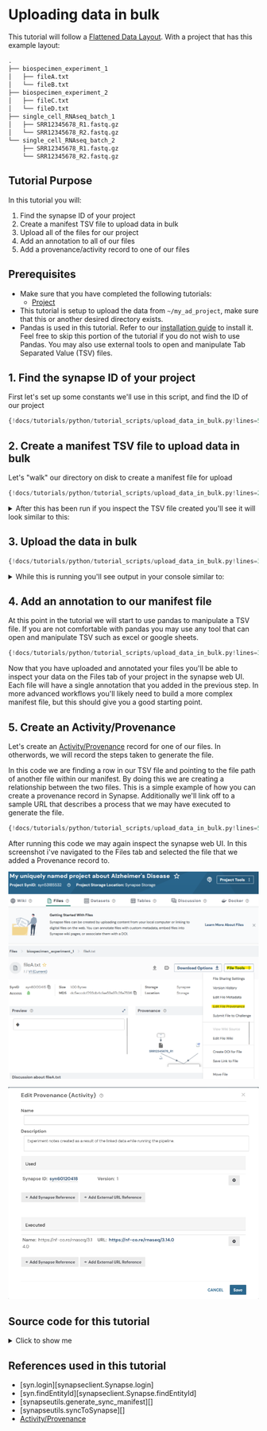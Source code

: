 # Uploading data in bulk
This tutorial will follow a
[Flattened Data Layout](../../explanations/structuring_your_project.md#flattened-data-layout-example).
With a project that has this example layout:
```
.
├── biospecimen_experiment_1
│   ├── fileA.txt
│   └── fileB.txt
├── biospecimen_experiment_2
│   ├── fileC.txt
│   └── fileD.txt
├── single_cell_RNAseq_batch_1
│   ├── SRR12345678_R1.fastq.gz
│   └── SRR12345678_R2.fastq.gz
└── single_cell_RNAseq_batch_2
    ├── SRR12345678_R1.fastq.gz
    └── SRR12345678_R2.fastq.gz
```

## Tutorial Purpose
In this tutorial you will:

1. Find the synapse ID of your project
1. Create a manifest TSV file to upload data in bulk
1. Upload all of the files for our project
1. Add an annotation to all of our files
1. Add a provenance/activity record to one of our files


## Prerequisites
* Make sure that you have completed the following tutorials:
    * [Project](./project.md)
* This tutorial is setup to upload the data from `~/my_ad_project`, make sure that this or
another desired directory exists.
* Pandas is used in this tutorial. Refer to our
[installation guide](../installation.md#pypi) to install it. Feel free to skip this
portion of the tutorial if you do not wish to use Pandas. You may also use external
tools to open and manipulate Tab Separated Value (TSV) files.


## 1. Find the synapse ID of your project

First let's set up some constants we'll use in this script, and find the ID of our project
```python
{!docs/tutorials/python/tutorial_scripts/upload_data_in_bulk.py!lines=5-19}
```

## 2. Create a manifest TSV file to upload data in bulk

Let's "walk" our directory on disk to create a manifest file for upload
```python
{!docs/tutorials/python/tutorial_scripts/upload_data_in_bulk.py!lines=21-30}
```

<details class="example">
  <summary>After this has been run if you inspect the TSV file created you'll see it will look
similar to this:</summary>
```
path    parent
/home/user_name/my_ad_project/single_cell_RNAseq_batch_2/SRR12345678_R2.fastq.gz  syn60109537
/home/user_name/my_ad_project/single_cell_RNAseq_batch_2/SRR12345678_R1.fastq.gz  syn60109537
/home/user_name/my_ad_project/biospecimen_experiment_2/fileD.txt  syn60109543
/home/user_name/my_ad_project/biospecimen_experiment_2/fileC.txt  syn60109543
/home/user_name/my_ad_project/single_cell_RNAseq_batch_1/SRR12345678_R2.fastq.gz  syn60109534
/home/user_name/my_ad_project/single_cell_RNAseq_batch_1/SRR12345678_R1.fastq.gz  syn60109534
/home/user_name/my_ad_project/biospecimen_experiment_1/fileA.txt  syn60109540
/home/user_name/my_ad_project/biospecimen_experiment_1/fileB.txt  syn60109540
```
</details>

## 3. Upload the data in bulk

```python
{!docs/tutorials/python/tutorial_scripts/upload_data_in_bulk.py!lines=32-35}
```


<details class="example">
  <summary>While this is running you'll see output in your console similar to:</summary>
```
Validation and upload of: /home/user_name/manifest-for-upload.tsv
Validating columns of manifest.....OK
Validating that all paths exist...........OK
Validating that all files are unique...OK
Validating that all the files are not empty...OK
Validating file names...
OK
Validating provenance...OK
Validating that parents exist and are containers...OK
We are about to upload 8 files with a total size of 8.
Uploading 8 files: 100%|███████████████████| 8.00/8.00 [00:01<00:00, 6.09B/s]
```
</details>



## 4. Add an annotation to our manifest file
At this point in the tutorial we will start to use pandas to manipulate a TSV file. If
you are not comfortable with pandas you may use any tool that can open and manipulate
TSV such as excel or google sheets.

```python
{!docs/tutorials/python/tutorial_scripts/upload_data_in_bulk.py!lines=37-56}
```

Now that you have uploaded and annotated your files you'll be able to inspect your data
on the Files tab of your project in the synapse web UI. Each file will have a single
annotation that you added in the previous step. In more advanced workflows you'll likely
need to build a more complex manifest file, but this should give you a good starting
point.


## 5. Create an Activity/Provenance
Let's create an [Activity/Provenance](../../../explanations/domain_models_of_synapse/#activityprovenance)
record for one of our files. In otherwords, we will record the steps taken to generate
the file.

In this code we are finding a row in our TSV file and pointing to the file path of
another file within our manifest. By doing this we are creating a relationship between
the two files. This is a simple example of how you can create a provenance record in
Synapse. Additionally we'll link off to a sample URL that describes a process that we
may have executed to generate the file.

```python
{!docs/tutorials/python/tutorial_scripts/upload_data_in_bulk.py!lines=58-89}
```

After running this code we may again inspect the synapse web UI. In this screenshot i've
navigated to the Files tab and selected the file that we added a Provenance record to.


![edit provenance button](./tutorial_screenshots/edit_provenance_button.png)


![edit provenance screen](./tutorial_screenshots/edit_provenance_screen.png)


## Source code for this tutorial

<details class="quote">
  <summary>Click to show me</summary>

```python
{!docs/tutorials/python/tutorial_scripts/upload_data_in_bulk.py!}
```
</details>

## References used in this tutorial

- [syn.login][synapseclient.Synapse.login]
- [syn.findEntityId][synapseclient.Synapse.findEntityId]
- [synapseutils.generate_sync_manifest][]
- [synapseutils.syncToSynapse][]
- [Activity/Provenance](../../../explanations/domain_models_of_synapse/#activityprovenance)
